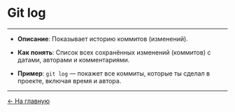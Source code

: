 # **Git log**

---

- **Описание**: Показывает историю коммитов (изменений).

- **Как понять**: Список всех сохранённых изменений (коммитов) с датами, авторами и комментариями.

- **Пример**: `git log` — покажет все коммиты, которые ты сделал в проекте, включая время и автора.

---

[← На главную](./readme.md)